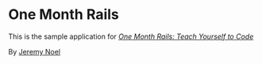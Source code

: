# One Month Rails

This is the sample application for
[*One Month Rails: Teach Yourself to Code*](http:/onemonthrails.com)

By [Jeremy Noel](#)


